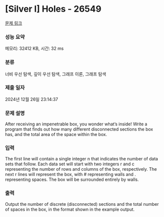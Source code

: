 # [Silver I] Holes - 26549 

[문제 링크](https://www.acmicpc.net/problem/26549) 

### 성능 요약

메모리: 32412 KB, 시간: 32 ms

### 분류

너비 우선 탐색, 깊이 우선 탐색, 그래프 이론, 그래프 탐색

### 제출 일자

2024년 12월 26일 23:14:37

### 문제 설명

<p>After receiving an impenetrable box, you wonder what’s inside! Write a program that finds out how many different disconnected sections the box has, and the total area of the space within the box.</p>

### 입력 

 <p>The first line will contain a single integer n that indicates the number of data sets that follow. Each data set will start with two integers r and c representing the number of rows and columns of the box, respectively. The next r lines will represent the box, with # representing walls and . representing spaces. The box will be surrounded entirely by walls.</p>

### 출력 

 <p>Output the number of discrete (disconnected) sections and the total number of spaces in the box, in the format shown in the example output.</p>


